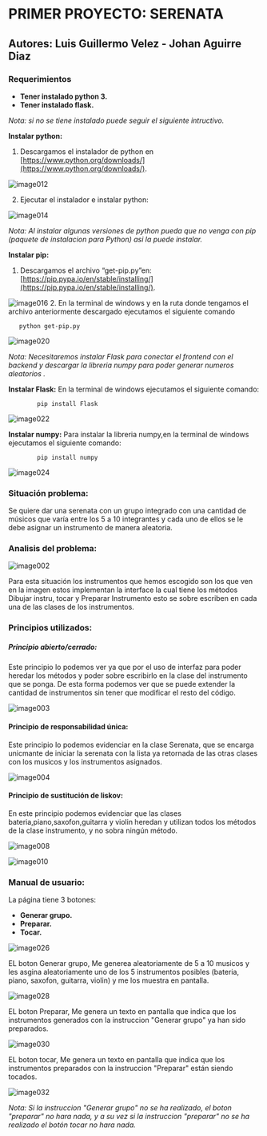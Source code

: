 # PRIMER PROYECTO: SERENATA
## Autores: Luis Guillermo Velez - Johan Aguirre Diaz

### Requerimientos
* **Tener instalado python 3.**
* **Tener instalado  flask.**

_Nota: si no se tiene instalado puede seguir el siguiente intructivo._ 


**Instalar python:**
1. Descargamos el instalador de python en [https://www.python.org/downloads/](https://www.python.org/downloads/).

![image012](imagenes/image012.gif)

2. Ejecutar el instalador e instalar python:

![image014](imagenes/image014.gif)


_Nota: Al instalar algunas versiones de python pueda que no venga con pip (paquete de instalacion para Python) asi la puede instalar._

**Instalar pip:**

1. Descargamos el archivo “get-pip.py”en: [https://pip.pypa.io/en/stable/installing/](https://pip.pypa.io/en/stable/installing/).

![image016](imagenes/image016.gif)
2. En la terminal de windows y en la ruta donde tengamos el archivo anteriormente descargado ejecutamos el siguiente comando

       python get-pip.py
     
![image020](imagenes/image020.gif)

_Nota: Necesitaremos instalar Flask para conectar el frontend con el backend y  descargar la libreria numpy para poder generar numeros aleatorios ._

**Instalar Flask:**
En la terminal de windows ejecutamos el siguiente comando:

            pip install Flask
            
  ![image022](imagenes/image022.gif)
            
**Instalar numpy:**
Para instalar la libreria numpy,en la terminal de windows ejecutamos el siguiente comando:

            pip install numpy
            
   ![image024](imagenes/image024.gif)
   
### Situación problema:
Se quiere dar una serenata con un grupo integrado  con una cantidad de  músicos que varía entre los 5 a 10 integrantes y cada uno de ellos se le debe asignar un instrumento  de manera aleatoria.

### Analisis del problema:

![image002](imagenes/image002.gif)

Para esta situación los instrumentos que hemos escogido son los que ven en la imagen estos implementan  la interface la cual tiene los métodos Dibujar instru, tocar y Preparar Instrumento esto se sobre escriben en cada una de las clases de los instrumentos. 

### Principios utilizados:
##### Principio abierto/cerrado:
Este principio lo podemos ver ya que por el uso de interfaz para poder heredar los métodos  y poder sobre escribirlo en la clase del instrumento que se ponga. De esta forma podemos ver que se puede extender la cantidad de instrumentos sin tener que modificar el resto del código.

![image003](imagenes/image003.png)

#### Principio de responsabilidad única:
Este principio lo podemos evidenciar en la clase Serenata, que se encarga unicmante de iniciar la serenata con la lista ya retornada de las otras clases con los musicos y los instrumentos asignados.

![image004](imagenes/image005.png)

#### Principio de sustitución de liskov:
En este principio podemos evidenciar que las clases bateria,piano,saxofon,guitarra y violin heredan y utilizan todos los métodos de la clase instrumento, y no sobra ningún método.

![image008](imagenes/image008.gif)

![image010](imagenes/image010.gif)

### Manual de usuario:
La página tiene 3 botones:
* **Generar grupo.**
* **Preparar.**
* **Tocar.**

![image026](imagenes/image026.jpg)

EL boton Generar grupo, Me generea aleatoriamente de 5 a 10 musicos y les asgina aleatoriamente uno de los 5 instrumentos posibles (bateria, piano, saxofon, guitarra, violin) y me los muestra en pantalla.

![image028](imagenes/image028.jpg)

EL boton Preparar, Me genera un texto en pantalla que indica que los instrumentos generados con la instruccion "Generar grupo" ya han sido preparados.

![image030](imagenes/image030.jpg)

EL boton tocar, Me genera un texto en pantalla que indica que los instrumentos preparados con la instruccion "Preparar" están siendo tocados.

![image032](imagenes/image032.jpg)

_Nota: Si la instruccion "Generar grupo" no se ha realizado, el boton "preparar" no hara nada, y a su vez si la instruccion "preparar" no se ha realizado el botón tocar no hara nada._
